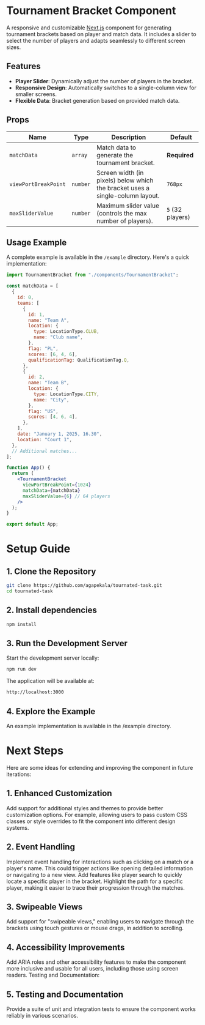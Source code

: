 # Tournament Bracket Component

A responsive and customizable [Next.js](https://nextjs.org) component for generating tournament brackets based on player and match data. It includes a slider to select the number of players and adapts seamlessly to different screen sizes.

## Features

- **Player Slider**: Dynamically adjust the number of players in the bracket.
- **Responsive Design**: Automatically switches to a single-column view for smaller screens.
- **Flexible Data**: Bracket generation based on provided match data.

## Props

| Name                 | Type     | Description                                                                   | Default          |
| -------------------- | -------- | ----------------------------------------------------------------------------- | ---------------- |
| `matchData`          | `array`  | Match data to generate the tournament bracket.                                | **Required**     |
| `viewPortBreakPoint` | `number` | Screen width (in pixels) below which the bracket uses a single-column layout. | `768px`          |
| `maxSliderValue`     | `number` | Maximum slider value (controls the max number of players).                    | `5` (32 players) |

## Usage Example

A complete example is available in the `/example` directory. Here's a quick implementation:

```jsx
import TournamentBracket from "./components/TournamentBracket";

const matchData = [
  {
    id: 0,
    teams: [
      {
        id: 1,
        name: "Team A",
        location: {
          type: LocationType.CLUB,
          name: "Club name",
        },
        flag: "PL",
        scores: [6, 4, 6],
        qualificationTag: QualificationTag.Q,
      },
      {
        id: 2,
        name: "Team B",
        location: {
          type: LocationType.CITY,
          name: "City",
        },
        flag: "US",
        scores: [4, 6, 4],
      },
    ],
    date: "January 1, 2025, 16.30",
    location: "Court 1",
  },
  // Additional matches...
];

function App() {
  return (
    <TournamentBracket
      viewPortBreakPoint={1024}
      matchData={matchData}
      maxSliderValue={6} // 64 players
    />
  );
}

export default App;
```

# Setup Guide

## 1. Clone the Repository

```bash
git clone https://github.com/agapekala/tournated-task.git
cd tournated-task
```

## 2. Install dependencies

```bash
npm install
```

## 3. Run the Development Server

Start the development server locally:

```bash
npm run dev
```

The application will be available at:

```bash
http://localhost:3000
```

## 4. Explore the Example

An example implementation is available in the /example directory.

# Next Steps

Here are some ideas for extending and improving the component in future iterations:

## 1. Enhanced Customization

Add support for additional styles and themes to provide better customization options. For example, allowing users to pass custom CSS classes or style overrides to fit the component into different design systems.

## 2. Event Handling

Implement event handling for interactions such as clicking on a match or a player's name. This could trigger actions like opening detailed information or navigating to a new view.
Add features like player search to quickly locate a specific player in the bracket.
Highlight the path for a specific player, making it easier to trace their progression through the matches.

## 3. Swipeable Views

Add support for "swipeable views," enabling users to navigate through the brackets using touch gestures or mouse drags, in addition to scrolling.

## 4. Accessibility Improvements

Add ARIA roles and other accessibility features to make the component more inclusive and usable for all users, including those using screen readers.
Testing and Documentation:

## 5. Testing and Documentation

Provide a suite of unit and integration tests to ensure the component works reliably in various scenarios.
